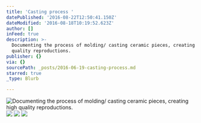 ```yaml
---
title: 'Casting process '
datePublished: '2016-08-22T12:50:41.150Z'
dateModified: '2016-08-18T10:19:52.623Z'
author: []
inFeed: true
description: >-
  Documenting the process of molding/ casting ceramic pieces, creating high
  quality reproductions.
publisher: {}
via: {}
sourcePath: _posts/2016-06-19-casting-process.md
starred: true
_type: Blurb

---
```

![Documenting the process of molding/ casting ceramic pieces, creating high quality reproductions.](https://the-grid-user-content.s3-us-west-2.amazonaws.com/d95d908f-721c-4c78-81b2-8c1d126b2c65.jpg)
![](https://the-grid-user-content.s3-us-west-2.amazonaws.com/5f770474-14ec-4a3c-a8a8-4567d4f81df5.jpg)
![](https://the-grid-user-content.s3-us-west-2.amazonaws.com/9e1b69ba-1ede-4fbe-a632-3b83bc0bf5f6.jpg)
![](https://the-grid-user-content.s3-us-west-2.amazonaws.com/c36859b7-46f8-4c44-8980-3245dd81b56c.jpg)